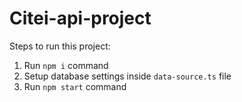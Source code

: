 # Citei-api-project

Steps to run this project:

1. Run `npm i` command
2. Setup database settings inside `data-source.ts` file
3. Run `npm start` command
